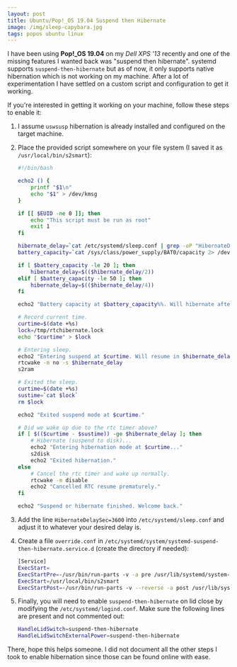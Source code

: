 ```yaml
---
layout: post
title: Ubuntu/Pop!_OS 19.04 Suspend then Hibernate
image: /img/sleep-capybara.jpg
tags: popos ubuntu linux
---
```




I have been using **Pop!_OS 19.04** on my *Dell XPS '13* recently and one of the missing features I wanted back was "suspend then hibernate". systemd supports `suspend-then-hibernate` but as of now, it only supports native hibernation which is not working on my machine. After a lot of experimentation I have settled on a custom script and configuration to get it working.



If you're interested in getting it working on your machine, follow these steps to enable it:
1. I assume `uswsusp` hibernation is already installed and configured on the target machine.

2. Place the provided script somewhere on your file system (I saved it as `/usr/local/bin/s2smart`):

   ```bash
   #!/bin/bash
   
   echo2 () {
       printf "$1\n"
       echo "$1" > /dev/kmsg
   }
   
   if [[ $EUID -ne 0 ]]; then
       echo "This script must be run as root" 
       exit 1
   fi
   
   hibernate_delay=`cat /etc/systemd/sleep.conf | grep -oP "HibernateDelaySec=\K(\d+)" 2> /dev/null || echo 3600`
   battery_capacity=`cat /sys/class/power_supply/BAT0/capacity 2> /dev/null || echo 0`
   
   if [ $battery_capacity -le 20 ]; then
       hibernate_delay=$(($hibernate_delay/2))
   elif [ $battery_capacity -le 50 ]; then
       hibernate_delay=$(($hibernate_delay/4))
   fi
   
   echo2 "Battery capacity at $battery_capacity%%. Will hibernate after $hibernate_delay seconds."
   
   # Record current time.
   curtime=$(date +%s)
   lock=/tmp/rtchibernate.lock
   echo "$curtime" > $lock
   
   # Entering sleep.
   echo2 "Entering suspend at $curtime. Will resume in $hibernate_delay seconds."
   rtcwake -m no -s $hibernate_delay
   s2ram
   
   # Exited the sleep.
   curtime=$(date +%s)
   sustime=`cat $lock`
   rm $lock
   
   echo2 "Exited suspend mode at $curtime."
   
   # Did we wake up due to the rtc timer above?
   if [ $(($curtime - $sustime)) -ge $hibernate_delay ]; then
       # Hibernate (suspend to disk)...
       echo2 "Entering hibernation mode at $curtime..."
       s2disk
       echo2 "Exited hibernation."
   else
       # Cancel the rtc timer and wake up normally.
       rtcwake -m disable
       echo2 "Cancelled RTC resume prematurely."
   fi
   
   echo2 "Suspend or hibernate finished. Welcome back."
   ```

3. Add the line `HibernateDelaySec=3600` into `/etc/systemd/sleep.conf` and adjust it to whatever your desired delay is.

4. Create a file `override.conf` in `/etc/systemd/system/systemd-suspend-then-hibernate.service.d` (create the directory if needed):

   ```bash
   [Service]
   ExecStart=
   ExecStartPre=-/usr/bin/run-parts -v -a pre /usr/lib/systemd/system-sleep
   ExecStart=/usr/local/bin/s2smart
   ExecStartPost=-/usr/bin/run-parts -v --reverse -a post /usr/lib/systemd/system-sleep
   ```
5. Finally, you will need to enable `suspend-then-hibernate` on lid close by modifying the `/etc/systemd/logind.conf`. Make sure the following lines are present and not commented out:

   ```bash
   HandleLidSwitch=suspend-then-hibernate
   HandleLidSwitchExternalPower=suspend-then-hibernate
   ```

   

There, hope this helps someone. I did not document all the other steps I took to enable hibernation since those can be found online with ease.